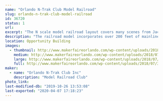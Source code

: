 ```yaml
---
name: "Orlando N-Trak Club Model Railroad"
slug: orlando-n-trak-club-model-railroad
id: 36720
status: 1
url: 
excerpt: "The N scale model railroad layout covers many scenes from Jacksonville, FL to Folkston, GA."
description: "The railroad model incorporates over 200 feet of mainline track depicting the route from Jacksonville, FL to Folkston, GA. Visitors drive trains past many well known landmarks, across rivers and thru wooded pine forests. Operation features such as control signals and crossing gates are controlled by various state of the art electronic technologies including Arduinos and Raspberry Pi. See and run trains on this national award winning layout"
location: Opportunity Building
images:
  - thumbnail: http://www.makerfaireorlando.com/wp-content/uploads/2018/07/36088188_10216474828442965_3055995258329366528_o.jpg
    medium: http://www.makerfaireorlando.com/wp-content/uploads/2018/07/36088188_10216474828442965_3055995258329366528_o.jpg
    large: http://www.makerfaireorlando.com/wp-content/uploads/2018/07/36088188_10216474828442965_3055995258329366528_o.jpg
    full: http://www.makerfaireorlando.com/wp-content/uploads/2018/07/36088188_10216474828442965_3055995258329366528_o.jpg
maker:
  - name: "Orlando N-Trak Club Inc"
    description: "Model Railroad Club"
photo_link: 
last-modified-db: "2019-10-26 13:53:08"
last-exported: "2020-04-07 17:18:23"
---
```


